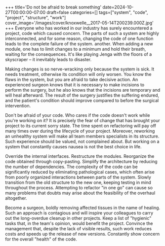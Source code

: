 +++
title='Do not be afraid to break something'
date=2024-10-27T00:00:00-07:00
draft=false
categories=[]
tags=["system", "code", "project", "structure", "work"]
cover_image='/images/cover/knoxwelle__2017-05-14T200239.000Z.jpg'
+++
Everyone who has worked in our industry has surely encountered a project, code
which caused concern. The parts of such a system are highly interconnected, and for some reason, changing the code of one function leads to the complete failure of the system.
another. When adding a new module, one has to limit changes to a minimum and hold their breath, waiting for the consequences. It's like playing Jenga with the floors of a skyscraper – it inevitably leads to disaster.

Making changes is so nerve-wracking only because the system is sick. 
It needs treatment, otherwise its condition will only worsen. You know the flaws in the system, but you are afraid to take decisive action. An experienced surgeon knows that it is necessary to make incisions to perform the surgery, but he also knows that the incisions are temporary and will heal afterward. The result of the surgery justifies the suffering endured, and the patient's condition should improve compared to before the surgical intervention.

Don't be afraid of your code. Who cares if the code doesn't work while you're working on it? It is precisely the fear of change that has brought your project to its current sorry state. The time spent on refactoring will pay off many times over during the lifecycle of your project. Moreover, reworking an unhealthy system will make all team members specialists in its structure. Such experience should be valued, not complained about. But working on a system that constantly causes nausea is not the best choice in life.

Override the internal interfaces. Restructure the modules. Reorganize the code obtained through copy-pasting. Simplify the architecture by reducing the number of dependencies. The complexity of the code can be significantly reduced by eliminating pathological cases, which often arise from poorly organized interactions between parts of the system. Slowly transition from the old structure to the new one, keeping testing in mind throughout the process. Attempting to refactor "in one go" can cause so many problems that doubts may arise about the feasibility of the overhaul altogether.

Become a surgeon, boldly removing affected tissues in the name of healing. Such an approach is contagious and will inspire your colleagues to carry out the long-overdue cleanup in other projects. Keep a list of "hygienic" tasks that, in the team's opinion, would benefit the project. Convince the management that, despite the lack of visible results, such work reduces costs and speeds up the release of new versions. Constantly show concern for the overall "health" of the code.